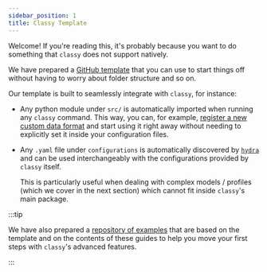 ```yaml
---
sidebar_position: 1
title: Classy Template
---
```


Welcome! If you're reading this, it's probably because you want to do something that `classy` does not support natively.

We have prepared a [GitHub template](https://github.com/sunglasses-ai/classy-template) that you can use to start things off without having to worry about folder structure and so on.

Our template is built to seamlessly integrate with `classy`, for instance:
- Any python module under `src/` is automatically imported when running any `classy` command. This way, you can, for example,
[register a new custom data format](/docs/getting-started/customizing-things/custom-data-format/) and start using it right away without needing to explicitly set it inside your configuration files.
- Any `.yaml` file under `configurations` is automatically discovered by [`hydra`](https://hydra.cc/) and can be used interchangeably with the configurations provided by `classy` itself.

  This is particularly useful when dealing with complex models / profiles (which we cover in the next section) which cannot fit inside `classy`'s main package.


:::tip

We have also prepared a [repository of examples](https://github.com/sunglasses-ai/classy-examples) that are
based on the template and on the contents of these guides to help you move your first steps with `classy`'s advanced features.

:::
